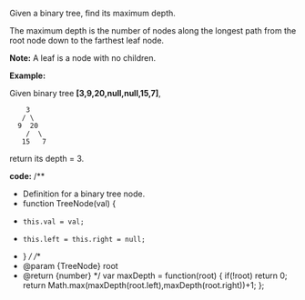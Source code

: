 Given a binary tree, find its maximum depth.

The maximum depth is the number of nodes along the longest path from the root node down to the farthest leaf node.

**Note:** A leaf is a node with no children.

**Example:**

Given binary tree **[3,9,20,null,null,15,7]**,
```
    3
   / \
  9  20
    /  \
   15   7
```
return its depth = 3.

**code:**
/**
 * Definition for a binary tree node.
 * function TreeNode(val) {
 *     this.val = val;
 *     this.left = this.right = null;
 * }
 */
/**
 * @param {TreeNode} root
 * @return {number}
 */
var maxDepth = function(root) {
    if(!root) return 0;
    return Math.max(maxDepth(root.left),maxDepth(root.right))+1;
};

```js